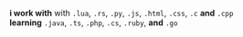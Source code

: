 **i work with** with `.lua`, `.rs`, `.py`, `.js`, `.html`, `.css`, `.c` **and** `.cpp` <br>
**learning** `.java`, `.ts`, `.php`, `.cs`, `.ruby`, **and** `.go`
